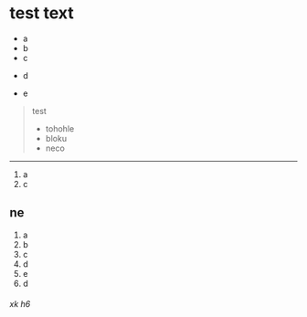 test text
===

- a
- b
- c
+ d
* e

> test 
> - tohohle
> - bloku
> - neco

***

1. a
3. c

ne
-------------------

1. a
2. b
4. c
14. d
156. e
6. d

###### xk h6
